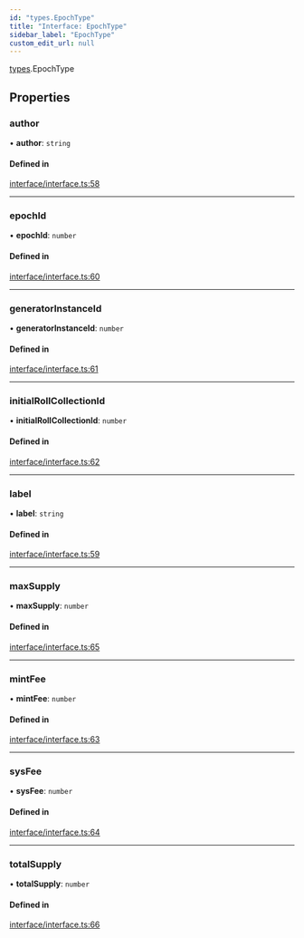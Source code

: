 ```yaml
---
id: "types.EpochType"
title: "Interface: EpochType"
sidebar_label: "EpochType"
custom_edit_url: null
---
```


[types](../namespaces/types.md).EpochType

## Properties

### author

• **author**: `string`

#### Defined in

[interface/interface.ts:58](https://github.com/CityOfZion/isengard/blob/bbb1dd3/sdk/src/interface/interface.ts#L58)

___

### epochId

• **epochId**: `number`

#### Defined in

[interface/interface.ts:60](https://github.com/CityOfZion/isengard/blob/bbb1dd3/sdk/src/interface/interface.ts#L60)

___

### generatorInstanceId

• **generatorInstanceId**: `number`

#### Defined in

[interface/interface.ts:61](https://github.com/CityOfZion/isengard/blob/bbb1dd3/sdk/src/interface/interface.ts#L61)

___

### initialRollCollectionId

• **initialRollCollectionId**: `number`

#### Defined in

[interface/interface.ts:62](https://github.com/CityOfZion/isengard/blob/bbb1dd3/sdk/src/interface/interface.ts#L62)

___

### label

• **label**: `string`

#### Defined in

[interface/interface.ts:59](https://github.com/CityOfZion/isengard/blob/bbb1dd3/sdk/src/interface/interface.ts#L59)

___

### maxSupply

• **maxSupply**: `number`

#### Defined in

[interface/interface.ts:65](https://github.com/CityOfZion/isengard/blob/bbb1dd3/sdk/src/interface/interface.ts#L65)

___

### mintFee

• **mintFee**: `number`

#### Defined in

[interface/interface.ts:63](https://github.com/CityOfZion/isengard/blob/bbb1dd3/sdk/src/interface/interface.ts#L63)

___

### sysFee

• **sysFee**: `number`

#### Defined in

[interface/interface.ts:64](https://github.com/CityOfZion/isengard/blob/bbb1dd3/sdk/src/interface/interface.ts#L64)

___

### totalSupply

• **totalSupply**: `number`

#### Defined in

[interface/interface.ts:66](https://github.com/CityOfZion/isengard/blob/bbb1dd3/sdk/src/interface/interface.ts#L66)
